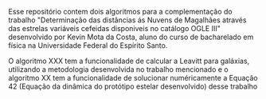 Esse repositório contem dois algoritmos para a complementação do trabalho "Determinação das distâncias ás Nuvens de Magalhães através das estrelas variáveis cefeidas disponiveis no catálogo OGLE III" desenvolvido por Kevin Mota da Costa, aluno do curso de bacharelado em física na Universidade Federal do Espírito Santo.

O algoritmo XXX tem a funcionalidade de calcular a Leavitt para galáxias, utilizando a metodologia desenvolvida no trabalho mencionado e o algoritmo XX tem a funcionalidade de solucionar numéricamente a Equação 42 (Equação da dinâmica do protótipo estelar desenvolvido) desse trabalho
